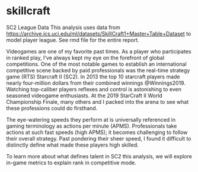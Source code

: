 # skillcraft
SC2 League Data
This analysis uses data from https://archive.ics.uci.edu/ml/datasets/SkillCraft1+Master+Table+Dataset to model player league. See rmd file for the entire report.

Videogames are one of my favorite past times. As a player who participates in ranked play, I've always kept my eye on the forefront of global competitions. One of the most notable games to establish an international competitive scene backed by paid professionals was the real-time strategy game (RTS) Starcraft II (SC2). In 2013 the top 10 starcraft players made nearly four-million dollars from their combined winnings @Winnings2019. Watching top-caliber players reflexes and control is astonishing to even seasoned videogame enthusiasts. At the 2019 StarCraft II World Championship Finale, many others and I packed into the arena to see what these professions could do firsthand.

The eye-watering speeds they perform at is universally referenced in gaming terminology as actions per minute (APMS). Professionals take actions at such fast speeds (high APMS); it becomes challenging to follow their overall strategy. Past pondering their sheer speed, I found it difficult to distinctly define what made these players high skilled.

To learn more about what defines talent in SC2 this analysis, we will explore in-game metrics to explain rank in competitive mode.
